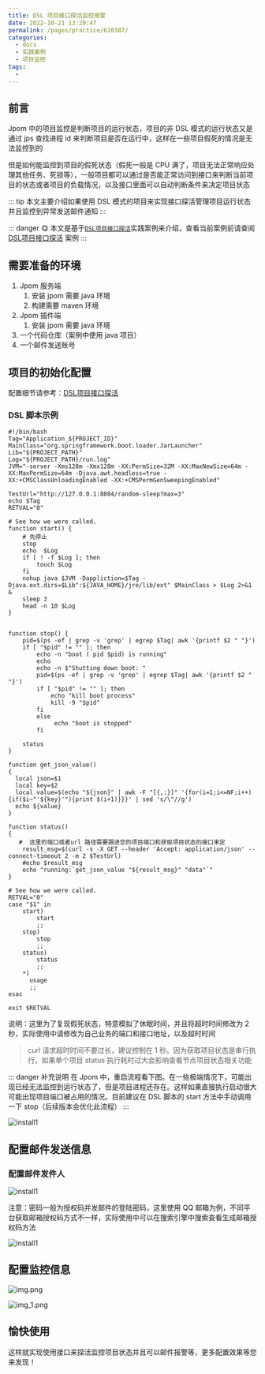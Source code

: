 ```yaml
---
title: DSL 项目接口探活监控报警
date: 2022-10-21 13:20:47
permalink: /pages/practice/610387/
categories:
  - docs
  - 实践案例
  - 项目监控
tags:
  - 
---
```


## 前言

Jpom 中的项目监控是判断项目的运行状态，项目的非 DSL 模式的运行状态又是通过 jps 查找进程 id 来判断项目是否在运行中，这样在一些项目假死的情况是无法监控到的

但是如何能监控到项目的假死状态（假死一般是 CPU 满了，项目无法正常响应处理其他任务、死锁等），一般项目都可以通过是否能正常访问到接口来判断当前项目的状态或者项目的负载情况，以及接口里面可以自动判断条件来决定项目状态

::: tip
本文主要介绍如果使用 DSL 模式的项目来实现接口探活管理项目运行状态并且监控到异常发送邮件通知
:::

::: danger 😋
本文是基于[`DSL项目接口探活`](/pages/ac7b66/)实践案例来介绍，查看当前案例前请查阅 [DSL项目接口探活](/pages/ac7b66/) 案例
:::


## 需要准备的环境

1. Jpom 服务端
	1. 安装 jpom 需要 java 环境
	2. 构建需要 maven 环境
2. Jpom 插件端
	1. 安装 jpom 需要 java 环境
3. 一个代码仓库（案例中使用 java 项目）
4. 一个邮件发送账号

## 项目的初始化配置

配置细节请参考：[DSL项目接口探活](/pages/ac7b66/)

### DSL 脚本示例

```shell
#!/bin/bash
Tag="Application_${PROJECT_ID}"
MainClass="org.springframework.boot.loader.JarLauncher"
Lib="${PROJECT_PATH}"
Log="${PROJECT_PATH}/run.log"
JVM="-server -Xms128m -Xmx128m -XX:PermSize=32M -XX:MaxNewSize=64m -XX:MaxPermSize=64m -Djava.awt.headless=true -XX:+CMSClassUnloadingEnabled -XX:+CMSPermGenSweepingEnabled"

TestUrl="http://127.0.0.1:8084/random-sleep?max=3"
echo $Tag
RETVAL="0"

# See how we were called.
function start() {
 	# 先停止
    stop
    echo  $Log 
    if [ ! -f $Log ]; then
        touch $Log
    fi
    nohup java $JVM -Dappliction=$Tag -Djava.ext.dirs=$Lib":${JAVA_HOME}/jre/lib/ext" $MainClass > $Log 2>&1 &
	sleep 3
    head -n 10 $Log
}


function stop() {
    pid=$(ps -ef | grep -v 'grep' | egrep $Tag| awk '{printf $2 " "}')
    if [ "$pid" != "" ]; then      
        echo -n "boot ( pid $pid) is running" 
        echo 
        echo -n $"Shutting down boot: "
        pid=$(ps -ef | grep -v 'grep' | egrep $Tag| awk '{printf $2 " "}')
        if [ "$pid" != "" ]; then
            echo "kill boot process"
            kill -9 "$pid"
        fi
        else 
             echo "boot is stopped" 
        fi

    status
}

function get_json_value()
{
  local json=$1
  local key=$2
  local value=$(echo "${json}" | awk -F "[{,:}]" '{for(i=1;i<=NF;i++){if($i~"'${key}'"){print $(i+1)}}}' | sed 's/\"//g') 
  echo ${value}
}

function status()
{
   #  这里的端口或者url 路径需要跟进您的项目端口和获取项目状态的接口来定
    result_msg=$(curl -s -X GET --header 'Accept: application/json' --connect-timeout 2 -m 2 $TestUrl)
    #echo $result_msg
    echo "running:`get_json_value "${result_msg}" "data"`"
}

# See how we were called.
RETVAL="0"
case "$1" in
    start)
        start
        ;;
    stop)
        stop
        ;;
    status)
        status
        ;;
    *)
      usage
      ;;
esac

exit $RETVAL
```

说明：这里为了复现假死状态，特意模拟了休眠时间，并且将超时时间修改为 2 秒，实际使用中请修改为自己业务的端口和接口地址，以及超时时间

> curl 请求超时时间不要过长，建议控制在 1 秒。因为获取项目状态是串行执行，如果单个项目 status 执行耗时过大会影响查看节点项目状态相关功能

::: danger 补充说明
在 Jpom 中，重启流程看下图。在一些极端情况下，可能出现已经无法监控到运行状态了，但是项目进程还存在。这样如果直接执行启动很大可能出现项目端口被占用的情况。目前建议在 DSL 脚本的 start 方法中手动调用一下 stop（后续版本会优化此流程）
:::

![install1](/images/restart-steps.png)

## 配置邮件发送信息

### 配置邮件发件人

![install1](/images/tutorial/monitor-notice/img15.png)

注意：密码一般为授权码并发邮件的登陆密码，这里使用 QQ 邮箱为例，不同平台获取邮箱授权码方式不一样，实际使用中可以在搜索引擎中搜索查看生成邮箱授权码方法

![install1](/images/tutorial/monitor-notice/img16.png)

## 配置监控信息

![img.png](/images/tutorial/dsl_curl_java/2img.png)

![img_1.png](/images/tutorial/dsl_curl_java/2img_1.png)

## 愉快使用

这样就实现使用接口来探活监控项目状态并且可以邮件报警等，更多配置效果等您来发现！
